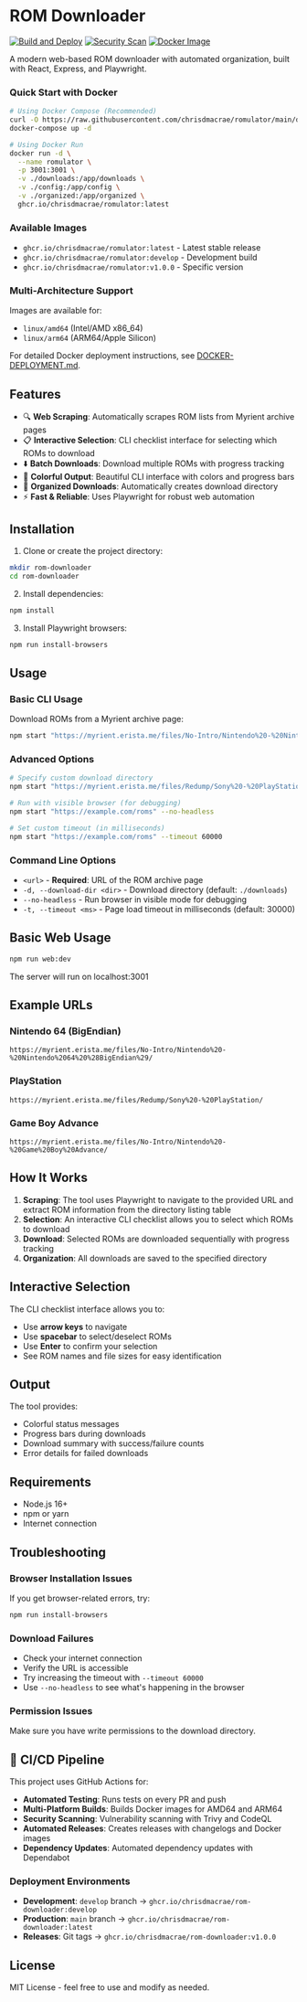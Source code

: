 # ROM Downloader

[![Build and Deploy](https://github.com/chrisdmacrae/rom-downloader/actions/workflows/docker-build-deploy.yml/badge.svg)](https://github.com/chrisdmacrae/rom-downloader/actions/workflows/docker-build-deploy.yml)
[![Security Scan](https://github.com/chrisdmacrae/rom-downloader/actions/workflows/security-scan.yml/badge.svg)](https://github.com/chrisdmacrae/rom-downloader/actions/workflows/security-scan.yml)
[![Docker Image](https://ghcr-badge.deta.dev/chrisdmacrae/rom-downloader/latest_tag?trim=major&label=latest)](https://github.com/chrisdmacrae/rom-downloader/pkgs/container/rom-downloader)

A modern web-based ROM downloader with automated organization, built with React, Express, and Playwright.

### Quick Start with Docker

```bash
# Using Docker Compose (Recommended)
curl -O https://raw.githubusercontent.com/chrisdmacrae/romulator/main/docker-compose.yml
docker-compose up -d
```

```bash
# Using Docker Run
docker run -d \
  --name romulator \
  -p 3001:3001 \
  -v ./downloads:/app/downloads \
  -v ./config:/app/config \
  -v ./organized:/app/organized \
  ghcr.io/chrisdmacrae/romulator:latest
```

### Available Images

- `ghcr.io/chrisdmacrae/romulator:latest` - Latest stable release
- `ghcr.io/chrisdmacrae/romulator:develop` - Development build
- `ghcr.io/chrisdmacrae/romulator:v1.0.0` - Specific version

### Multi-Architecture Support

Images are available for:
- `linux/amd64` (Intel/AMD x86_64)
- `linux/arm64` (ARM64/Apple Silicon)

For detailed Docker deployment instructions, see [DOCKER-DEPLOYMENT.md](DOCKER-DEPLOYMENT.md).

## Features

- 🔍 **Web Scraping**: Automatically scrapes ROM lists from Myrient archive pages
- 📋 **Interactive Selection**: CLI checklist interface for selecting which ROMs to download
- ⬇️ **Batch Downloads**: Download multiple ROMs with progress tracking
- 🎨 **Colorful Output**: Beautiful CLI interface with colors and progress bars
- 📁 **Organized Downloads**: Automatically creates download directory
- ⚡ **Fast & Reliable**: Uses Playwright for robust web automation

## Installation

1. Clone or create the project directory:
```bash
mkdir rom-downloader
cd rom-downloader
```

2. Install dependencies:
```bash
npm install
```

3. Install Playwright browsers:
```bash
npm run install-browsers
```

## Usage

### Basic CLI Usage

Download ROMs from a Myrient archive page:

```bash
npm start "https://myrient.erista.me/files/No-Intro/Nintendo%20-%20Nintendo%2064%20%28BigEndian%29/"
```

### Advanced Options

```bash
# Specify custom download directory
npm start "https://myrient.erista.me/files/Redump/Sony%20-%20PlayStation/" --download-dir ./my-roms

# Run with visible browser (for debugging)
npm start "https://example.com/roms" --no-headless

# Set custom timeout (in milliseconds)
npm start "https://example.com/roms" --timeout 60000
```

### Command Line Options

- `<url>` - **Required**: URL of the ROM archive page
- `-d, --download-dir <dir>` - Download directory (default: `./downloads`)
- `--no-headless` - Run browser in visible mode for debugging
- `-t, --timeout <ms>` - Page load timeout in milliseconds (default: 30000)

## Basic Web Usage

```bash
npm run web:dev
```

The server will run on localhost:3001

## Example URLs

### Nintendo 64 (BigEndian)
```
https://myrient.erista.me/files/No-Intro/Nintendo%20-%20Nintendo%2064%20%28BigEndian%29/
```

### PlayStation
```
https://myrient.erista.me/files/Redump/Sony%20-%20PlayStation/
```

### Game Boy Advance
```
https://myrient.erista.me/files/No-Intro/Nintendo%20-%20Game%20Boy%20Advance/
```

## How It Works

1. **Scraping**: The tool uses Playwright to navigate to the provided URL and extract ROM information from the directory listing table
2. **Selection**: An interactive CLI checklist allows you to select which ROMs to download
3. **Download**: Selected ROMs are downloaded sequentially with progress tracking
4. **Organization**: All downloads are saved to the specified directory

## Interactive Selection

The CLI checklist interface allows you to:
- Use **arrow keys** to navigate
- Use **spacebar** to select/deselect ROMs
- Use **Enter** to confirm your selection
- See ROM names and file sizes for easy identification

## Output

The tool provides:
- Colorful status messages
- Progress bars during downloads
- Download summary with success/failure counts
- Error details for failed downloads

## Requirements

- Node.js 16+ 
- npm or yarn
- Internet connection

## Troubleshooting

### Browser Installation Issues
If you get browser-related errors, try:
```bash
npm run install-browsers
```

### Download Failures
- Check your internet connection
- Verify the URL is accessible
- Try increasing the timeout with `--timeout 60000`
- Use `--no-headless` to see what's happening in the browser

### Permission Issues
Make sure you have write permissions to the download directory.

## 🚀 CI/CD Pipeline

This project uses GitHub Actions for:

- **Automated Testing**: Runs tests on every PR and push
- **Multi-Platform Builds**: Builds Docker images for AMD64 and ARM64
- **Security Scanning**: Vulnerability scanning with Trivy and CodeQL
- **Automated Releases**: Creates releases with changelogs and Docker images
- **Dependency Updates**: Automated dependency updates with Dependabot

### Deployment Environments

- **Development**: `develop` branch → `ghcr.io/chrisdmacrae/rom-downloader:develop`
- **Production**: `main` branch → `ghcr.io/chrisdmacrae/rom-downloader:latest`
- **Releases**: Git tags → `ghcr.io/chrisdmacrae/rom-downloader:v1.0.0`

## License

MIT License - feel free to use and modify as needed.
